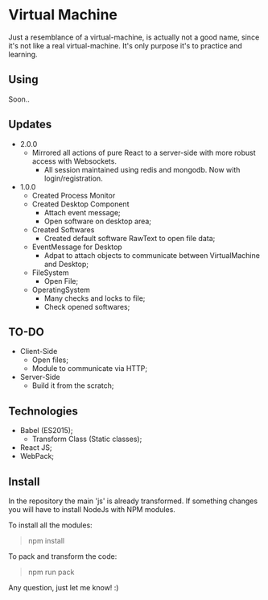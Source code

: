 # Virtual Machine

Just a resemblance of a virtual-machine, is actually not a good name, since it's not like a real virtual-machine. It's only purpose it's to practice and learning. 

## Using

Soon..

## Updates

+ 2.0.0
  + Mirrored all actions of pure React to a server-side with more robust access with Websockets.
    + All session maintained using redis and mongodb. Now with login/registration.
+ 1.0.0
  + Created Process Monitor
  + Created Desktop Component
    + Attach event message;
    + Open software on desktop area;
  + Created Softwares
    + Created default software RawText to open file data;
  + EventMessage for Desktop
    + Adpat to attach objects to communicate between VirtualMachine and Desktop;
  + FileSystem
    + Open File;
  + OperatingSystem
    + Many checks and locks to file;
    + Check opened softwares;

## TO-DO

+ Client-Side
  + Open files;
  + Module to communicate via HTTP;
+ Server-Side
  + Build it from the scratch;

## Technologies

+ Babel (ES2015);
  + Transform Class (Static classes);
+ React JS;
+ WebPack;

## Install

In the repository the main 'js' is already transformed. If something changes you will have to install NodeJs with NPM modules.

To install all the modules:
>npm install

To pack and transform the code:
>npm run pack

Any question, just let me know! :)
